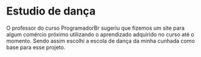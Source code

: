 # Estudio de dança 


O professor do curso ProgramadorBr sugeriu que fizemos um site para algum comércio próximo utilizando o aprendizado adquirido no curso até o momento.  Sendo assim escolhi a escola de dança da minha cunhada como base para esse projeto.


